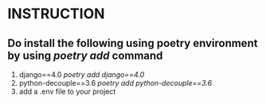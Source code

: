 
# INSTRUCTION

## Do install the following using poetry environment by using *poetry add* command

1. django==4.0 *poetry add django==4.0*
2. python-decouple==3.6 *poetry add python-decouple==3.6*
3. add a .env file to your project